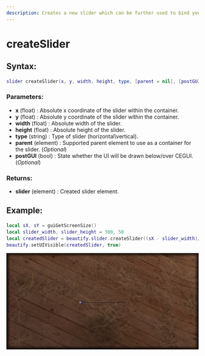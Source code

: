 ```yaml
---
description: Creates a new slider which can be further used to bind your functions/datas on.
---
```


# createSlider

## **Syntax:**

```lua
slider createSlider(x, y, width, height, type, [parent = nil], [postGUI = false])
```

### **Parameters:**

* **x** \(float\) : Absolute x coordinate of the slider within the container.
* **y** \(float\) : Absolute y coordinate of the slider within the container.
* **width** \(float\) : Absolute width of the slider.
* **height** \(float\) : Absolute height of the slider.
* **type** \(string\) : Type of slider \(horizontal\vertical).
* **parent** \(element\) : Supported parent element to use as a container for the slider. \(_Optional_\)
* **postGUI** \(bool\) : State whether the UI will be drawn below/over CEGUI. \(_Optional_\)

### **Returns:**

* **slider** \(element\) : Created slider element.

## **Example:**

```lua
local sX, sY = guiGetScreenSize()
local slider_width, slider_height = 300, 50
local createdSlider = beautify.slider.createSlider((sX - slider_width)/2, (sY - slider_height)/2, slider_width, slider_height, "horizontal", nil, false)
beautify.setUIVisible(createdSlider, true)
```

![](../../.gitbook/assets/createslider.png)